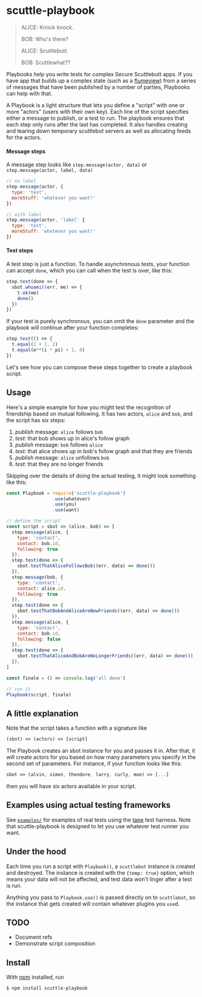# scuttle-playbook

> ALICE: Knock knock.
>
> BOB: Who's there?
>
> ALICE: Scuttlebutt.
>
> BOB: Scuttlewhat??

Playbooks help you write tests for complex Secure Scuttlebutt apps. If you have app that builds up a complex state (such as a [flumeview](https://github.com/flumedb/flumedb)) from a series of messages that have been published by a number of parties, Playbooks can help with that.

A Playbook is a light structure that lets you define a "script" with one or more "actors" (users with their own key). Each line of the script specifies either a message to publish, or a test to run. The playbook ensures that each step only runs after the last has completed. It also handles creating and tearing down temporary scuttlebot servers as well as allocating feeds for the actors.

#### Message steps

A message step looks like `step.message(actor, data)` or `step.message(actor, label, data)`

```js
// no label
step.message(actor, {
  type: 'test',
  moreStuff: 'whatever you want!'
})

// with label
step.message(actor, 'label' {
  type: 'test',
  moreStuff: 'whatever you want!'
})
```

#### Test steps

A test step is just a function. To handle asynchronous tests, your function can accept `done`, which you can call when the test is over, like this:

```js
step.test(done => {
  sbot.whoami((err, me) => {
    t.ok(me)
    done()
  })
})
```

If your test is purely synchronous, you can omit the `done` parameter and the playbook will continue after your function completes:

```js
step.test(() => {
  t.equal(1 + 1, 2)
  t.equal(e**(i * pi) + 1, 0)
})
```

Let's see how you can compose these steps together to create a playbook script.

## Usage

Here's a simple example for how you might test the recognition of friendship based on mutual following. It has two actors, `alice` and `bob`, and the script has six steps:

1. *publish* message: `alice` follows `bob`
2. *test*: that bob shows up in alice's follow graph
3. *publish* message: `bob` follows `alice`
4. *test*: that alice shows up in bob's follow graph and that they are friends
5. *publish* message: `alice` unfollows `bob`
6. *test*: that they are no longer friends

Skipping over the details of doing the actual testing, it might look something like this:

```js
const Playbook = require('scuttle-playbook')
                 .use(whatever)
                 .use(you)
                 .use(want)

// define the script
const script = sbot => (alice, bob) => [
  step.message(alice, {
    type: 'contact',
    contact: bob.id,
    following: true
  }),
  step.test(done => {
    sbot.testThatAliceFollowsBob((err, data) => done())
  }),
  step.message(bob, {
    type: 'contact',
    contact: alice.id,
    following: true
  }),
  step.test(done => {
    sbot.testThatBobAndAliceAreNowFriends((err, data) => done())
  }),
  step.message(alice, {
    type: 'contact',
    contact: bob.id,
    following: false
  }),
  step.test(done => {
    sbot.testThatAliceAndBobAreNoLongerFriends((err, data) => done())
  }),
]

const finale = () => console.log('all done')

// run it
Playbook(script, finale)
```

## A little explanation

Note that the script takes a function with a signature like

```js
(sbot) => (actors) => [script]
```

The Playbook creates an sbot instance for you and passes it in. After that, it will create actors for you based on how many parameters you specify in the second set of parameters. For instance, if your function looks like this:

```js
sbot => (alvin, simon, theodore, larry, curly, moe) => [...]
```

then you will have six actors available in your script.

## Examples using actual testing frameworks

See [`examples/`](examples/) for examples of real tests using the [tape](https://github.com/substack/tape) test harness. Note that scuttle-playbook is designed to let you use whatever test runner you want.

## Under the hood

Each time you run a script with `Playbook()`, a `scuttlebot` instance is created and destroyed. The instance is created with the `{temp: true}` option, which means your data will not be affected, and test data won't linger after a test is run.

Anything you pass to `Playbook.use()` is passed directly on to `scuttlebot`, so the instance that gets created will contain whatever plugins you `use`d.

## TODO

* Document refs
* Demonstrate script composition

## Install

With [npm](https://npmjs.org/) installed, run

```
$ npm install scuttle-playbook
```
